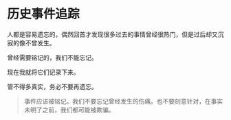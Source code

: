 # 历史事件追踪

人都是容易遗忘的，偶然回首才发现很多过去的事情曾经很热门，但是过后却又沉寂的像不曾发生。

曾经需要铭记的，我们不能忘记。

现在我就将它们记录下来。

管不得多真实，务必不要再遗忘。

> 事件应该被铭记。我们不要忘记曾经发生的伤痛。也不要刻意针对，在事实未明了之前，我们都可能被欺骗。